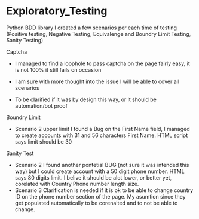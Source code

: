 # Exploratory_Testing
Python BDD library 
I created a few scenarios per each time of testing (Positive testing, Negative Testing, Equivalenge and Boundry Limit Testing, Sanity Testing)

Captcha

- I managed to find a loophole to pass captcha on the page fairly easy, it is not 100% it still fails on occasion

- I am sure with more thought into the issue I will be able to cover all scenarios

- To be clarified if it was by design this way, or it should be automation/bot proof
        
Boundry Limit
- Scenario 2 upper limit I found a Bug on the First Name field, I managed to create accounts with 31 and 56 characters First Name. 
                HTML script says limit should be 30
                
Sanity Test
- Scenario 2 I found another pontetial BUG (not sure it was intended this way) but I could create account with a 50 digit phone number. 
                 HTML says 80 digits limit. I belive it should be alot lower, or better yet, corelated with Country Phone number length size.
- Scenario 3 Clarification is needed if it is ok to be able to change country ID on the phone number section of the page.
                 My asumtion since they get populated automatically to be corenalted and  to not be able to change.
